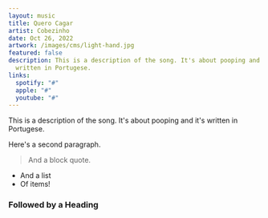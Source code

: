 ```yaml
---
layout: music
title: Quero Cagar
artist: Cobezinho
date: Oct 26, 2022
artwork: /images/cms/light-hand.jpg
featured: false
description: T﻿his is a description of the song. It's about pooping and it's
  written in Portugese.
links:
  spotify: "#"
  apple: "#"
  youtube: "#"
---
```

T﻿his is a description of the song. It's about pooping and it's written in Portugese.

Here's a second paragraph.

> A﻿nd a block quote.

* A﻿nd a list
* O﻿f items!

### F﻿ollowed by a Heading